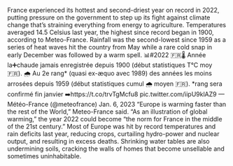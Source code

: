 France experienced its hottest and second-driest year on record in 2022, putting pressure on the government to step up its fight against climate change that’s straining everything from energy to agriculture.
Temperatures averaged 14.5 Celsius last year, the highest since record began in 1900, according to Meteo-France. Rainfall was the second-lowest since 1959 as a series of heat waves hit the country from May while a rare cold snap in early December was followed by a warm spell.
📊#2022 🇫🇷🌡️ Année la➕chaude jamais enregistrée depuis 1900 (début statistiques T°C moy 🇫🇷).
🌧️ Au 2e rang* (quasi ex-æquo avec 1989) des années les moins arrosées depuis 1959 (début statistiques cumul 🌧️ moyen 🇫🇷).
*rang sera confirmé fin janvier
➡️https://t.co/trvTgMcfu8 pic.twitter.com/iipU9klAZ9
— Météo-France (@meteofrance) Jan. 6, 2023
“Europe is warming faster than the rest of the World,” Meteo-France said. “As an illustration of global warming,” the year 2022 could become “the norm for France in the middle of the 21st century.”
Most of Europe was hit by record temperatures and rain deficits last year, reducing crops, curtailing hydro-power and nuclear output, and resulting in excess deaths. Shrinking water tables are also undermining soils, cracking the walls of homes that become unsellable and sometimes uninhabitable.